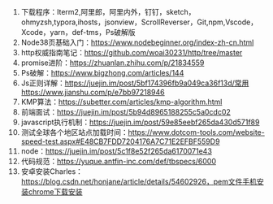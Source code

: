 1. 下载程序：Iterm2,阿里郎，阿里内外，钉钉，sketch，ohmyzsh,typora,ihosts，jsonview，ScrollReverser，Git,npm,Vscode，Xcode，yarn，def-tms，Ps破解版
2. Node38页基础入门：https://www.nodebeginner.org/index-zh-cn.html
3. http权威指南笔记：https://github.com/woai30231/http/tree/master
4. promise进阶：https://zhuanlan.zhihu.com/p/21834559
5. Ps破解：https://www.bigzhong.com/articles/144
6. Js正则详解：https://juejin.im/post/5bf174396fb9a049ca36f13d/常用https://www.jianshu.com/p/e7bb97218946
7. KMP算法：https://subetter.com/articles/kmp-algorithm.html
8. 前端面试：https://juejin.im/post/5b94d8965188255c5a0cdc02
9. javascript执行机制：https://juejin.im/post/59e85eebf265da430d571f89
10. 测试全球各个地区站点加载时间：https://www.dotcom-tools.com/website-speed-test.aspx#E48CB7FDD7204176A7C71E2EFBF559D9
11. node：https://juejin.im/post/5c1f8e52f265da6170071e43
12. 代码规范：https://yuque.antfin-inc.com/def/tbspecs/6000
13. 安卓安装Charles：https://blog.csdn.net/honjane/article/details/54602926，pem文件手机安装chrome下载安装
